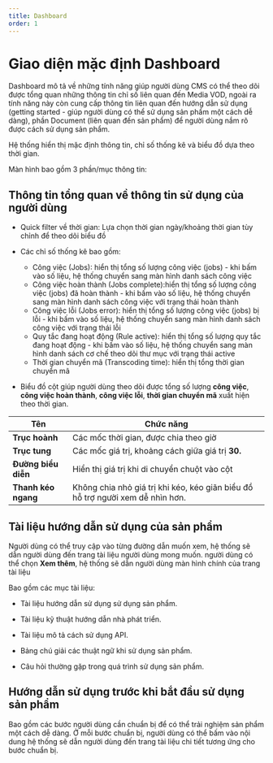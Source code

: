 ```yaml
---
title: Dashboard
order: 1
---
```


# Giao diện mặc định Dashboard

Dashboard mô tả về những tính năng giúp người dùng CMS có thể theo dõi được tổng quan những thông tin chỉ số liên quan đến Media VOD, ngoài ra tính năng này còn cung cấp thông tin liên quan đến hướng dẫn sử dụng (getting started - giúp người dùng có thể sử dụng sản phẩm một cách dễ dàng), phần Document (liên quan đến sản phẩm) để người dùng nắm rõ được cách sử dụng sản phẩm.

Hệ thống hiển thị mặc định thông tin, chỉ số thống kê và biểu đồ dựa theo thời gian.

Màn hình bao gồm 3 phần/mục thông tin:


## Thông tin tổng quan về thông tin sử dụng của người dùng

* Quick filter về thời gian: Lựa chọn thời gian ngày/khoảng thời gian tùy chỉnh để theo dõi biểu đồ

* Các chỉ số thống kê bao gồm: 

  - Công việc (Jobs): hiển thị tổng số lượng công việc (jobs) - khi bấm vào số liệu, hệ thống chuyển sang màn hình danh sách công việc
  - Công việc hoàn thành (Jobs complete):hiển thị tổng số lượng công việc (jobs) đã hoàn thành - khi bấm vào số liệu, hệ thống chuyển sang màn hình danh sách công việc với trạng thái hoàn thành
  - Công việc lỗi (Jobs error): hiển thị tổng số lượng công việc (jobs) bị lỗi - khi bấm vào số liệu, hệ thống chuyển sang màn hình danh sách công việc với trạng thái lỗi
  - Quy tắc đang hoạt động (Rule active): hiển thị tổng số lượng quy tắc đang hoạt động - khi bấm vào số liệu, hệ thống chuyển sang màn hình danh sách cơ chế theo dõi thư mục với trạng thái active
  - Thời gian chuyển mã (Transcoding time): hiển thị tổng thời gian chuyển mã


* Biểu đồ cột giúp người dùng theo dõi được tổng số lượng **công việc**, **công việc hoàn thành**, **công việc lỗi**, **thời gian chuyển mã** xuất hiện theo thời gian.

| Tên                 | Chức năng                                                    |
| ------------------- | ------------------------------------------------------------ |
| **Trục hoành**      | Các mốc thời gian, được chia theo giờ                        |
| **Trục tung**       | Các mốc giá trị, khoảng cách giữa giá trị **30.**            |
| **Đường biểu diễn** | Hiển thị giá trị khi di chuyển chuột vào cột                 |
| **Thanh kéo ngang** | Không chia nhỏ giá trị khi kéo, kéo giãn biểu đồ hỗ trợ người xem dễ nhìn hơn. |

## Tài liệu hướng dẫn sử dụng của sản phẩm 

Người dùng có thể truy cập vào từng đường dẫn muốn xem, hệ thống sẽ dẫn người dùng đến trang tài liệu người dùng mong muốn. người dùng có thể chọn **Xem thêm**, hệ thống sẽ dẫn người dùng màn hình chính của trang tài liệu

Bao gồm các mục tài liệu:

* Tài liệu hướng dẫn sử dụng sử dụng sản phẩm.

* Tài liệu kỹ thuật hướng dẫn nhà phát triển.

* Tài liệu mô tả cách sử dụng API.

* Bảng chú giải các thuật ngữ khi sử dụng sản phẩm.

* Câu hỏi thường gặp trong quá trình sử dụng sản phẩm.



## Hướng dẫn sử dụng trước khi bắt đầu sử dụng sản phẩm

Bao gồm các bước người dùng cần chuẩn bị để có thể trải nghiệm sản phẩm một cách dễ dàng. Ở mỗi bước chuẩn bị, người dùng có thể bấm vào nội dung hệ thống sẽ dẫn người dùng đến trang tài liệu chi tiết tương ứng cho bước chuẩn bị.